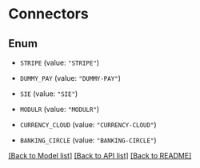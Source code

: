 # Connectors

## Enum


* `STRIPE` (value: `"STRIPE"`)

* `DUMMY_PAY` (value: `"DUMMY-PAY"`)

* `SIE` (value: `"SIE"`)

* `MODULR` (value: `"MODULR"`)

* `CURRENCY_CLOUD` (value: `"CURRENCY-CLOUD"`)

* `BANKING_CIRCLE` (value: `"BANKING-CIRCLE"`)


[[Back to Model list]](../README.md#documentation-for-models) [[Back to API list]](../README.md#documentation-for-api-endpoints) [[Back to README]](../README.md)
